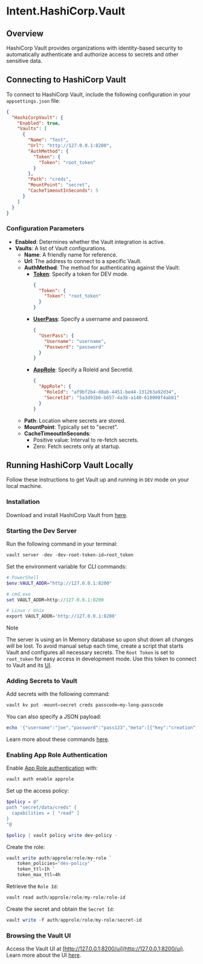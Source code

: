 # Intent.HashiCorp.Vault

## Overview

HashiCorp Vault provides organizations with identity-based security to automatically authenticate and authorize access to secrets and other sensitive data.

## Connecting to HashiCorp Vault

To connect to HashiCorp Vault, include the following configuration in your `appsettings.json` file:

```json
{
  "HashiCorpVault": {
    "Enabled": true,
    "Vaults": [
      {
        "Name": "Test",
        "Url": "http://127.0.0.1:8200",
        "AuthMethod": {
          "Token": {
            "Token": "root_token"
          }
        },
        "Path": "creds",
        "MountPoint": "secret",
        "CacheTimeoutInSeconds": 5
      }
    ]
  }
}
```

### Configuration Parameters

- **Enabled**: Determines whether the Vault integration is active.
- **Vaults**: A list of Vault configurations.
  - **Name**: A friendly name for reference.
  - **Url**: The address to connect to a specific Vault.
  - **AuthMethod**: The method for authenticating against the Vault:
    - [**Token**](https://developer.hashicorp.com/vault/docs/auth/token): Specify a token for DEV mode.
      ```json
      {
        "Token": {
          "Token": "root_token"
        }
      }
      ```
    - [**UserPass**](https://developer.hashicorp.com/vault/docs/auth/userpass): Specify a username and password.
      ```json
      {
        "UserPass": {
          "Username": "username",
          "Password": "password"
        }
      }
      ```
    - [**AppRole**](https://developer.hashicorp.com/vault/docs/auth/approle): Specify a RoleId and SecretId.
      ```json
      {
        "AppRole": {
          "RoleId": "af9bf2b4-d8ab-4451-be44-131263a92d34",
          "SecretId": "5a3d91b6-b657-4a3b-a140-610008f4ab81"
        }
      }
      ```
  - **Path**: Location where secrets are stored.
  - **MountPoint**: Typically set to "secret".
  - **CacheTimeoutInSeconds**:
    - Positive value: Interval to re-fetch secrets.
    - Zero: Fetch secrets only at startup.

## Running HashiCorp Vault Locally

Follow these instructions to get Vault up and running in `DEV` mode on your local machine.

### Installation

Download and install HashiCorp Vault from [here](https://developer.hashicorp.com/vault/tutorials/getting-started/getting-started-install#install-vault).

### Starting the Dev Server

Run the following command in your terminal:

```powershell
vault server -dev -dev-root-token-id=root_token
```

Set the environment variable for CLI commands:

```powershell
# PowerShell
$env:VAULT_ADDR="http://127.0.0.1:8200"

# cmd.exe
set VAULT_ADDR=http://127.0.0.1:8200

# Linux / Unix
export VAULT_ADDR='http://127.0.0.1:8200'
```

> [!NOTE]
> 
> The server is using an In Memory database so upon shut down all changes will be lost. To avoid manual setup each time, create a script that starts Vault and configures all necessary secrets.
> The `Root Token` is set to `root_token` for easy access in development mode. Use this token to connect to Vault and its [UI](#browsing-the-vault-ui).

### Adding Secrets to Vault

Add secrets with the following command:

```powershell
vault kv put -mount=secret creds passcode=my-long-passcode
```

You can also specify a JSON payload:

```powershell
echo '{"username":"joe","password":"pass123","meta":[{"key":"creation","value":"3/4/2024 13:05:28"}]}' | vault kv put secret/creds -
```

Learn more about these commands [here](https://developer.hashicorp.com/vault/docs/commands/kv).

### Enabling App Role Authentication

Enable [App Role authentication](https://developer.hashicorp.com/vault/docs/auth/approle) with:

```powershell
vault auth enable approle
```

Set up the access policy:

```powershell
$policy = @"
path "secret/data/creds" {
  capabilities = [ "read" ]
}
"@

$policy | vault policy write dev-policy -
```

Create the role:

```powershell
vault write auth/approle/role/my-role `
    token_policies="dev-policy" `
    token_ttl=1h `
    token_max_ttl=4h
```

Retrieve the `Role Id`:

```powershell
vault read auth/approle/role/my-role/role-id
```

Create the secret and obtain the `Secret Id`:

```powershell
vault write -f auth/approle/role/my-role/secret-id
```

### Browsing the Vault UI

Access the Vault UI at [http://127.0.0.1:8200/ui](http://127.0.0.1:8200/ui). Learn more about the UI [here](https://developer.hashicorp.com/vault/tutorials/getting-started-ui/getting-started-ui#lab-setup).
